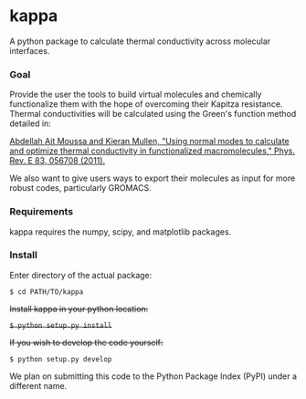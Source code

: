 # kappa
A python package to calculate thermal conductivity across molecular interfaces.

### Goal
Provide the user the tools to build virtual molecules and chemically functionalize them with the hope of overcoming their Kapitza resistance.  Thermal conductivities will be calculated using the Green's function method detailed in:

[Abdellah Ait Moussa and Kieran Mullen, "Using normal modes to calculate and optimize thermal conductivity in functionalized macromolecules," Phys. Rev. E 83, 056708 (2011).](http://journals.aps.org/pre/abstract/10.1103/PhysRevE.83.056708)

We also want to give users ways to export their molecules as input for more robust codes, particularly GROMACS.

### Requirements
kappa requires the numpy, scipy, and matplotlib packages.

### Install
Enter directory of the actual package:

`$ cd PATH/TO/kappa`

~~Install kappa in your python location:~~

~~`$ python setup.py install`~~

~~If you wish to develop the code yourself:~~

`$ python setup.py develop`

We plan on submitting this code to the Python Package Index (PyPI) under a different name.
